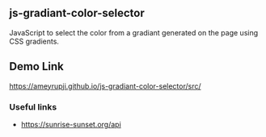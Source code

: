 ## js-gradiant-color-selector

JavaScript to select the color from a gradiant generated on the page using CSS gradients.

## Demo Link
https://ameyrupji.github.io/js-gradiant-color-selector/src/


### Useful links
- https://sunrise-sunset.org/api

